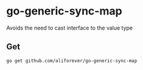 # go-generic-sync-map
Avoids the need to cast interface to the value type

## Get
`go get github.com/aliforever/go-generic-sync-map`